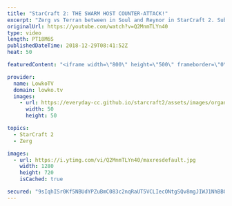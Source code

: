 ```yaml
---
title: "StarCraft 2: THE SWARM HOST COUNTER-ATTACK!"
excerpt: "Zerg vs Terran between in Soul and Reynor in StarCraft 2. Subscribe for more videos: http://lowko.tv/youtube Bly vs Soul with Battle Mech: https://goo.gl/bpDV8i  An awesome game of Zerg vs Terran where Soul once again plays his Terran Battle Mech army. Reynor decides to get hyper aggressive and throws"
originalUrl: https://youtube.com/watch?v=Q2MnmTLYn40
type: video
length: PT18M6S
publishedDateTime: 2018-12-29T08:41:52Z
heat: 50

featuredContent: "<iframe width=\"800\" height=\"500\" frameborder=\"0\" src=\"https://www.youtube.com/embed/Q2MnmTLYn40\" allow=\"accelerometer; autoplay; encrypted-media; gyroscope; picture-in-picture\" allowfullscreen></iframe>"

provider:
  name: LowkoTV
  domain: lowko.tv
  images:
    - url: https://everyday-cc.github.io/starcraft2/assets/images/organizations/lowko.tv-50x50.jpg
      width: 50
      height: 50

topics:
  - StarCraft 2
  - Zerg

images:
  - url: https://i.ytimg.com/vi/Q2MnmTLYn40/maxresdefault.jpg
    width: 1280
    height: 720
    isCached: true

secured: "9sIqhISr0Kf5NBUdYPZuBmC083c2nqRaUT5VCLIecONtgSQv8mgJIWJ1NhBBOcjdfJ31rPgDyTIAVjulyYgiUH/PKH89IfrmQf0RDjo0oI1x5HPlSATm55QnIflspRBvSZMZIcSbh0GOYk6lbSYIfWM0aHaIGqHzLu3xeM/AjC6tfS6U7C6bWa9YCbah1N2SHVTxVEx6jFXUqXxcml72sdwI90c6w+iGTbz6MbaIJ1VX4D+RxQqm4CtEzLbQE5W296kwDHiIG1NsQqZsevzCjQBcYCYD3WqQDHGBT4OuSib9ayBfApYpCd4GH1Yhy7DZrvyzdEa5PADjVU+k5RcNVcJLkmOvJ4I87tWPoV3eYNk4usRwo06ZHbzQhOClGELLzYEfSpvnloHl3aAwCISaKb5dSuy6j7FUwa/EuzRyEMs=;gF3AFx0kTTfZ7DL4A4Sb2Q=="
---
```


